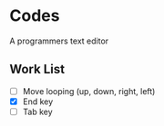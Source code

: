 # Codes
A programmers text editor

## Work List
- [ ] Move looping (up, down, right, left)
- [x] End key
- [ ] Tab key